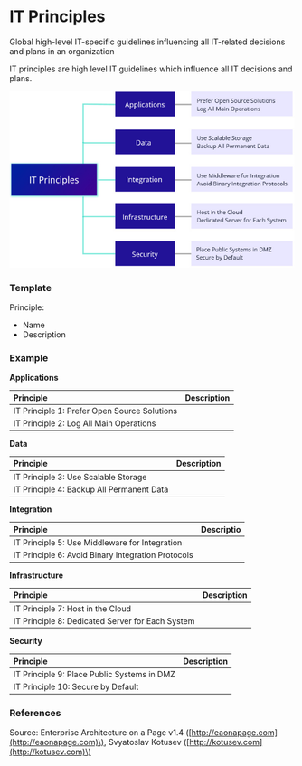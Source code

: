 # IT Principles

Global high-level IT-specific guidelines influencing all IT-related decisions and plans in an organization

IT principles are high level IT guidelines which influence all IT decisions and plans.

![](../../.gitbook/assets/3b_standards-_it-principlses.jpg)

### Template

Principle:

* Name
* Description

### Example

**Applications**

| Principle | Description |
| :--- | :--- |
| IT Principle 1: Prefer Open Source Solutions |  |
| IT Principle 2: Log All Main Operations |  |

**Data**

| Principle | Description |
| :--- | :--- |
| IT Principle 3: Use Scalable Storage |  |
| IT Principle 4: Backup All Permanent Data |  |

**Integration**

| Principle | Descriptio |
| :--- | :--- |
| IT Principle 5: Use Middleware for Integration |  |
| IT Principle 6: Avoid Binary Integration Protocols |  |

**Infrastructure**

| Principle | Description |
| :--- | :--- |
| IT Principle 7: Host in the Cloud |  |
| IT Principle 8: Dedicated Server for Each System |  |

**Security**

| Principle | Description |
| :--- | :--- |
| IT Principle 9: Place Public Systems in DMZ |  |
| IT Principle 10: Secure by Default |  |

### References

Source: Enterprise Architecture on a Page v1.4 \([http://eaonapage.com](http://eaonapage.com)\), Svyatoslav Kotusev \([http://kotusev.com](http://kotusev.com)\)


